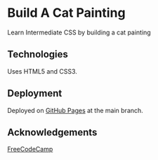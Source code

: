 # Build A Cat Painting

Learn Intermediate CSS by building a cat painting

## Technologies

Uses HTML5 and CSS3.

## Deployment

Deployed on [GitHub Pages](https://derektypist.github.io/build-a-cat-painting/) at the main branch.

## Acknowledgements

[FreeCodeCamp](https://www.freecodecamp.org)

